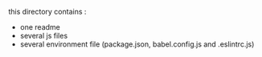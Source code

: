 this directory contains :
- one readme
- several js files
- several environment file (package.json, babel.config.js and .eslintrc.js)

